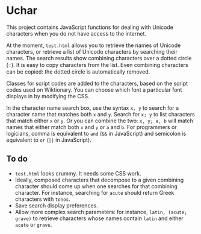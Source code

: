 # Uchar

This project contains JavaScript functions for dealing with Unicode characters when you do not have access to the internet.

At the moment, `test.html` allows you to retrieve the names of Unicode characters, or retrieve a list of Unicode characters by searching their names. The search results show combining characters over a dotted circle (◌). It is easy to copy characters from the list. Even combining characters can be copied: the dotted circle is automatically removed.

Classes for script codes are added to the characters, based on the script codes used on Wiktionary. You can choose which font a particular font displays in by modifying the CSS.

In the character name search box, use the syntax `x, y` to search for a character name that matches both `x` and `y`. Search for `x; y` to list characters that match either `x` or `y`. Or you can combine the two: `x, y; a, b` will match names that either match both `x` and `y` or `a` and `b`. For programmers or logicians, comma is equivalent to `and` (`&&` in JavaScript) and semicolon is equivalent to `or` (`||` in JavaScript).

## To do
- `test.html` looks crummy. It needs some CSS work.
- Ideally, composed characters that decompose to a given combining character should come up when one searches for that combining character. For instance, searching for `acute` should return Greek characters with `tonos`.
- Save search display preferences.
- Allow more complex search parameters: for instance, `latin, (acute; grave)` to retrieve characters whose names contain `latin` and either `acute` or `grave`.

